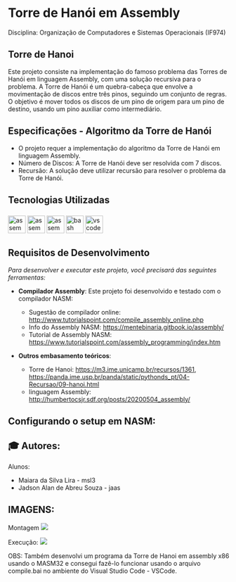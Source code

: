 <h1> Torre de Hanói em Assembly </h1>

Disciplina: Organização de Computadores e Sistemas Operacionais (IF974)


## Torre de Hanoi 


Este projeto consiste na implementação do famoso problema das Torres de Hanói em linguagem Assembly, com uma solução recursiva para o problema.  A Torre de Hanói é um quebra-cabeça que envolve a movimentação de discos entre três pinos, seguindo um conjunto de regras. O objetivo é mover todos os discos de um pino de origem para um pino de destino, usando um pino auxiliar como intermediário. 

## Especificações -  Algoritmo da Torre de Hanói

- O projeto requer a implementação do algoritmo da Torre de Hanói em linguagem Assembly.
- Número de Discos: A Torre de Hanói deve ser resolvida com 7 discos.
- Recursão: A solução deve utilizar recursão para resolver o problema da Torre de Hanói.

## Tecnologias Utilizadas

<div align="left">
</div>

###

<div align="left">
    <img src="https://user-images.githubusercontent.com/5421823/62779160-4d8fff00-baaa-11e9-8534-d3f17248b073.png" height="40" alt="assembly"/>
    <img src="https://static-00.iconduck.com/assets.00/assembly-icon-1024x1024-lc5e1bk1.png" height="40" alt="assembly"/>
    <img src="https://upload.wikimedia.org/wikipedia/commons/thumb/4/48/Netwide_Assembler.svg/1920px-Netwide_Assembler.svg.png" height="40" alt="assembly"/>
    <img src="https://cdn.jsdelivr.net/gh/devicons/devicon/icons/bash/bash-original.svg" height="40" alt="bash logo"/>
    <img src="https://cdn.jsdelivr.net/gh/devicons/devicon/icons/vscode/vscode-original.svg" height="40" alt="vscode logo"/><img width="14"/>

</div>

###

## Requisitos de Desenvolvimento

*Para desenvolver e executar este projeto, você precisará das seguintes ferramentas:*

- **Compilador Assembly**: Este projeto foi desenvolvido e testado com o compilador NASM:
    - Sugestão de compilador online: http://www.tutorialspoint.com/compile_assembly_online.php
    - Info do Assembly NASM: https://mentebinaria.gitbook.io/assembly/
    - Tutorial de Assembly NASM: https://www.tutorialspoint.com/assembly_programming/index.htm

- **Outros embasamento teóricos**: 
    - Torre de Hanoi: https://m3.ime.unicamp.br/recursos/1361,
      https://panda.ime.usp.br/panda/static/pythonds_pt/04-Recursao/09-hanoi.html
    - linguagem Assembly: http://humbertocsjr.sdf.org/posts/20200504_assembly/

## Configurando o setup em NASM:


##






## 🎓 Autores:

Alunos: 
* Maiara da Silva Lira - msl3
* Jadson Alan de Abreu Souza - jaas

## IMAGENS:

Montagem
![](https://hackmd.io/_uploads/B11Zyp1l6.png)

Execução:
![](https://hackmd.io/_uploads/ry5Qkakl6.png)


 OBS: Também desenvolvi um programa da Torre de Hanoi em assembly x86 usando o MASM32 e consegui fazê-lo funcionar usando o arquivo compile.bai no ambiente do Visual Studio Code - VSCode.



